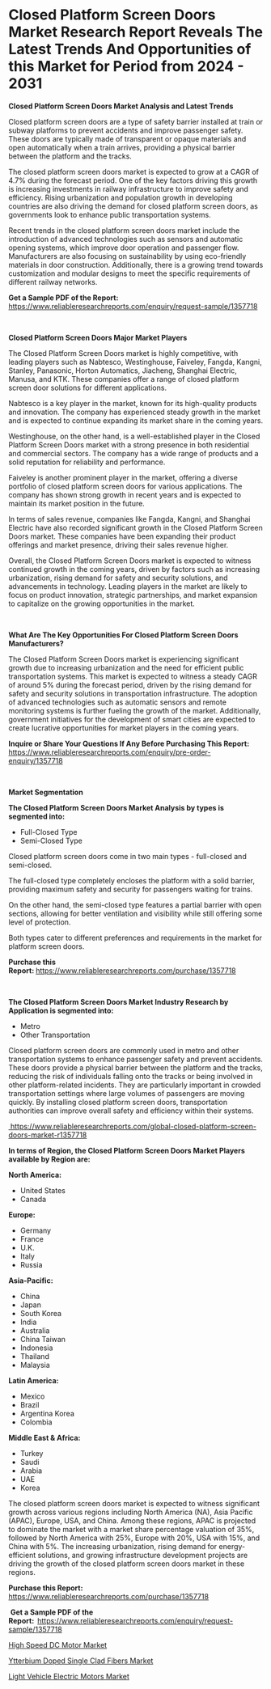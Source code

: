 <p><h1>Closed Platform Screen Doors Market Research Report Reveals The Latest Trends And Opportunities of this Market for Period from 2024 - 2031</h1></p><p><strong>Closed Platform Screen Doors Market Analysis and Latest Trends</strong></p>
<p><p>Closed platform screen doors are a type of safety barrier installed at train or subway platforms to prevent accidents and improve passenger safety. These doors are typically made of transparent or opaque materials and open automatically when a train arrives, providing a physical barrier between the platform and the tracks.</p><p>The closed platform screen doors market is expected to grow at a CAGR of 4.7% during the forecast period. One of the key factors driving this growth is increasing investments in railway infrastructure to improve safety and efficiency. Rising urbanization and population growth in developing countries are also driving the demand for closed platform screen doors, as governments look to enhance public transportation systems.</p><p>Recent trends in the closed platform screen doors market include the introduction of advanced technologies such as sensors and automatic opening systems, which improve door operation and passenger flow. Manufacturers are also focusing on sustainability by using eco-friendly materials in door construction. Additionally, there is a growing trend towards customization and modular designs to meet the specific requirements of different railway networks.</p></p>
<p><strong>Get a Sample PDF of the Report:&nbsp;</strong> <a href="https://www.reliableresearchreports.com/enquiry/request-sample/1357718">https://www.reliableresearchreports.com/enquiry/request-sample/1357718</a></p>
<p>&nbsp;</p>
<p><strong>Closed Platform Screen Doors Major Market Players</strong></p>
<p><p>The Closed Platform Screen Doors market is highly competitive, with leading players such as Nabtesco, Westinghouse, Faiveley, Fangda, Kangni, Stanley, Panasonic, Horton Automatics, Jiacheng, Shanghai Electric, Manusa, and KTK. These companies offer a range of closed platform screen door solutions for different applications.</p><p>Nabtesco is a key player in the market, known for its high-quality products and innovation. The company has experienced steady growth in the market and is expected to continue expanding its market share in the coming years.</p><p>Westinghouse, on the other hand, is a well-established player in the Closed Platform Screen Doors market with a strong presence in both residential and commercial sectors. The company has a wide range of products and a solid reputation for reliability and performance.</p><p>Faiveley is another prominent player in the market, offering a diverse portfolio of closed platform screen doors for various applications. The company has shown strong growth in recent years and is expected to maintain its market position in the future.</p><p>In terms of sales revenue, companies like Fangda, Kangni, and Shanghai Electric have also recorded significant growth in the Closed Platform Screen Doors market. These companies have been expanding their product offerings and market presence, driving their sales revenue higher.</p><p>Overall, the Closed Platform Screen Doors market is expected to witness continued growth in the coming years, driven by factors such as increasing urbanization, rising demand for safety and security solutions, and advancements in technology. Leading players in the market are likely to focus on product innovation, strategic partnerships, and market expansion to capitalize on the growing opportunities in the market.</p></p>
<p>&nbsp;</p>
<p><strong>What Are The Key Opportunities For Closed Platform Screen Doors Manufacturers?</strong></p>
<p><p>The Closed Platform Screen Doors market is experiencing significant growth due to increasing urbanization and the need for efficient public transportation systems. This market is expected to witness a steady CAGR of around 5% during the forecast period, driven by the rising demand for safety and security solutions in transportation infrastructure. The adoption of advanced technologies such as automatic sensors and remote monitoring systems is further fueling the growth of the market. Additionally, government initiatives for the development of smart cities are expected to create lucrative opportunities for market players in the coming years.</p></p>
<p><strong>Inquire or Share Your Questions If Any Before Purchasing This Report:</strong> <a href="https://www.reliableresearchreports.com/enquiry/pre-order-enquiry/1357718">https://www.reliableresearchreports.com/enquiry/pre-order-enquiry/1357718</a></p>
<p>&nbsp;</p>
<p><strong>Market Segmentation</strong></p>
<p><strong>The Closed Platform Screen Doors Market Analysis by types is segmented into:</strong></p>
<p><ul><li>Full-Closed Type</li><li>Semi-Closed Type</li></ul></p>
<p><p>Closed platform screen doors come in two main types - full-closed and semi-closed. </p><p>The full-closed type completely encloses the platform with a solid barrier, providing maximum safety and security for passengers waiting for trains. </p><p>On the other hand, the semi-closed type features a partial barrier with open sections, allowing for better ventilation and visibility while still offering some level of protection. </p><p>Both types cater to different preferences and requirements in the market for platform screen doors.</p></p>
<p><strong>Purchase this Report:&nbsp;</strong><a href="https://www.reliableresearchreports.com/purchase/1357718">https://www.reliableresearchreports.com/purchase/1357718</a></p>
<p>&nbsp;</p>
<p><strong>The Closed Platform Screen Doors Market Industry Research by Application is segmented into:</strong></p>
<p><ul><li>Metro</li><li>Other Transportation</li></ul></p>
<p><p>Closed platform screen doors are commonly used in metro and other transportation systems to enhance passenger safety and prevent accidents. These doors provide a physical barrier between the platform and the tracks, reducing the risk of individuals falling onto the tracks or being involved in other platform-related incidents. They are particularly important in crowded transportation settings where large volumes of passengers are moving quickly. By installing closed platform screen doors, transportation authorities can improve overall safety and efficiency within their systems.</p></p>
<p><a href="https://www.reliableresearchreports.com/global-closed-platform-screen-doors-market-r1357718">&nbsp;https://www.reliableresearchreports.com/global-closed-platform-screen-doors-market-r1357718</a></p>
<p><strong>In terms of Region, the Closed Platform Screen Doors Market Players available by Region are:</strong></p>
<p>
    <p> <strong> North America: </strong>
        <ul>
            <li>United States</li>
            <li>Canada</li>
        </ul>
        </p> 
    <p> <strong> Europe: </strong>
        <ul>
            <li>Germany</li>
            <li>France</li>
            <li>U.K.</li>
            <li>Italy</li>
            <li>Russia</li>
        </ul>
        </p> 
    <p> <strong> Asia-Pacific: </strong>
        <ul>
            <li>China</li>
            <li>Japan</li>
            <li>South Korea</li>
            <li>India</li>
            <li>Australia</li>
            <li>China Taiwan</li>
            <li>Indonesia</li>
            <li>Thailand</li>
            <li>Malaysia</li>
        </ul>
        </p> 
    <p> <strong> Latin America: </strong>
        <ul>
            <li>Mexico</li>
            <li>Brazil</li>
            <li>Argentina Korea</li>
            <li>Colombia</li>
        </ul>
        </p> 
    <p> <strong> Middle East & Africa: </strong>
        <ul>
            <li>Turkey</li>
            <li>Saudi</li>
            <li>Arabia</li>
            <li>UAE</li>
            <li>Korea</li>
        </ul>
    </p>
    </p>
<p><p>The closed platform screen doors market is expected to witness significant growth across various regions including North America (NA), Asia Pacific (APAC), Europe, USA, and China. Among these regions, APAC is projected to dominate the market with a market share percentage valuation of 35%, followed by North America with 25%, Europe with 20%, USA with 15%, and China with 5%. The increasing urbanization, rising demand for energy-efficient solutions, and growing infrastructure development projects are driving the growth of the closed platform screen doors market in these regions.</p></p>
<p><strong>Purchase this Report: </strong><a href="https://www.reliableresearchreports.com/purchase/1357718">https://www.reliableresearchreports.com/purchase/1357718</a></p>
<p>&nbsp;<strong>Get a Sample PDF of the Report:&nbsp;&nbsp;</strong><a href="https://www.reliableresearchreports.com/enquiry/request-sample/1357718">https://www.reliableresearchreports.com/enquiry/request-sample/1357718</a></p>
<p><strong></strong></p>
<p><p><a href="https://www.linkedin.com/pulse/high-speed-dc-motor-market-ndash-industry-trends-forecast-npucf">High Speed DC Motor Market</a></p><p><a href="https://www.linkedin.com/pulse/comprehensive-analysis-global-ytterbium-doped-single-clad-qarpf">Ytterbium Doped Single Clad Fibers Market</a></p><p><a href="https://www.linkedin.com/pulse/global-light-vehicle-electric-motors-market-focus-application-pgcif">Light Vehicle Electric Motors Market</a></p></p>